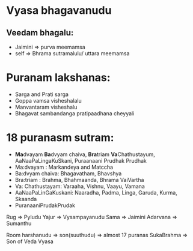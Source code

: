 
# Vyasa bhagavanudu
## Veedam bhagalu: 
* Jaimini => purva meemamsa
* self => Bhrama sutramalulu/ uttara meemamsa

# Puranam lakshanas:
* Sarga and Prati sarga
* Goppa vamsa visheshalalu
* Manvantaram visheshalu
* Bhagavat sambandanga pratipaadhana cheyyali


# 18 puranasm sutram:
* **Ma**dvayam **Ba**dvyam chaiva, **Bra**triam **Va**Chathustayum, AaNaaPaLingaKuSkani, Puraanaani Prudhak Prudhak
* Ma:dvayam : Markandeya and Matccha 
* Ba:dvyam chaiva:  Bhagavatham, Bhavshya
* Bra:triam : Brahma, Bhahmaanda, Bhrama VaiVartha
* Va: Chathustayam: Varaaha, Vishnu, Vaayu, Vamana
* AaNaaPaLinGaKuskani: Naaradha, Padma, Linga, Garuda, Kurma, Skaanda
* PuranaaniPrudakPrudak <br>

Rug => Pyludu
Yajur => Vysampayanudu
Sama => Jaimini
Adarvana => Sumanthu

Room harshanudu => son(suuthudu) => almost 17 puranas
SukaBrahma => Son of Veda Vyasa
